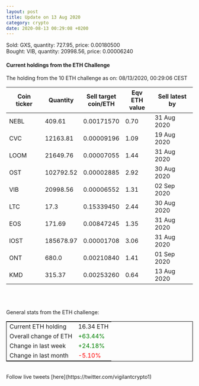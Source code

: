 ```yaml
---
layout: post
title: Update on 13 Aug 2020
category: crypto
date: 2020-08-13 00:29:08 +0200
---
```

<!-- Global site tag (gtag.js) - Google Analytics -->
<script async src="https://www.googletagmanager.com/gtag/js?id=UA-103831149-5"></script>
<script>
  window.dataLayer = window.dataLayer || [];
  function gtag(){dataLayer.push(arguments);}
  gtag('js', new Date());

  gtag('config', 'UA-103831149-5');
</script>
Sold: GXS, quantity:       727.95, price:   0.00180500<br>Bought: VIB, quantity:     20998.56, price:   0.00006240<br>

#### Current holdings from the ETH Challenge

The holding from the 10 ETH challenge as on: 08/13/2020, 00:29:06 CEST

|Coin ticker|Quantity|Sell target<br>coin/ETH|Eqv ETH<br>value|Sell latest by|
|-----------|--------|-----------|-----------|--------------|
NEBL|409.61|  0.00171570|0.70|31 Aug 2020|
CVC|12163.81|  0.00009196|1.09|19 Aug 2020|
LOOM|21649.76|  0.00007055|1.44|31 Aug 2020|
OST|102792.52|  0.00002885|2.92|30 Aug 2020|
VIB|20998.56|  0.00006552|1.31|02 Sep 2020|
LTC|17.3|  0.15339450|2.44|30 Aug 2020|
EOS|171.69|  0.00847245|1.35|31 Aug 2020|
IOST|185678.97|  0.00001708|3.06|31 Aug 2020|
ONT|680.0|  0.00210840|1.41|01 Sep 2020|
KMD|315.37|  0.00253260|0.64|13 Aug 2020|

<br>
<br>
<br>
General stats from the ETH challenge:

<table style="border:1px solid black;margin-left:auto;margin-right:auto;">
	<tbody>
	<tr>
		<td>Current ETH holding</td>
		<td>     16.34 ETH</td>
	</tr>
	<tr>
		<td>Overall change of ETH</td>
		<td><font color="green">+63.44%</font></td>
	</tr>
	<tr>
		<td>Change in last week</td>
		<td><font color="green">+24.18%</font></td>
	</tr>
	<tr>
		<td>Change in last month</td>
		<td><font color="red">-5.10%</font></td>
	</tr>
	</tbody>
</table>

<br>
Follow live tweets [here](https://twitter.com/vigilantcrypto1)
<br>
<br>